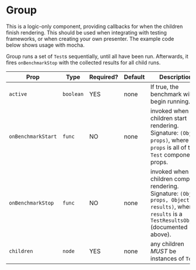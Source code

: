 # Group

This is a logic-only component, providing callbacks for when the children finish rendering. This should be used when
integrating with testing frameworks, or when creating your own presenter. The example code below shows usage with
mocha.

Group runs a set of `Test`s sequentially, until all have been run. Afterwards, it fires `onBenchmarkStop` with the
collected results for all child runs.

<table class='ui table'>
  <thead>
    <tr>
    <th>Prop</th>
    <th>Type</th>
    <th>Required?</th>
    <th>Default</th>
    <th>Description</th>
    </tr>
  </thead>
  <tbody>
    <tr>
      <td><code>active</code></td>
      <td><code>boolean</code></td>
      <td>YES</td>
      <td>none</td>
      <td>If true, the benchmark will begin running.</td>
    </tr>
    <tr>
      <td><code>onBenchmarkStart</code></td>
      <td><code>func</code></td>
      <td>NO</td>
      <td>none</td>
      <td>
      invoked when the children start rendering.
      Signature: <code>(Object props)</code>, where <code>props</code> is all of this <code>Test</code> component's props.
      </td>
    </tr>
    <tr>
      <td><code>onBenchmarkStop</code></td>
      <td><code>func</code></td>
      <td>NO</td>
      <td>none</td>
      <td>
      invoked when the children complete rendering.
      Signature: <code>(Object props, Object results)</code>, where <code>results</code> is a <code>TestResultsObject</code> (documented above).
      </td>
    </tr>
    <tr>
      <td><code>children</code></td>
      <td><code>node</code></td>
      <td>YES</td>
      <td>none</td>
      <td>any children <i>MUST</i> be instances of <code>Test</code>.</td>
    </tr>
  </tbody>
</table>
